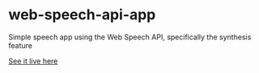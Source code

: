 # web-speech-api-app

Simple speech app using the Web Speech API, specifically the synthesis feature

<a href="https://saadbess.github.io/web-speech-api-app/" target="_blank">See it live here</a>
